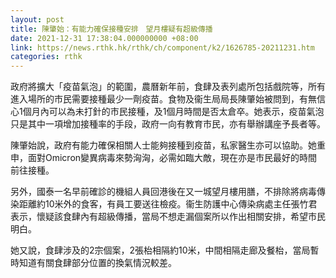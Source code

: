 ```yaml
---
layout: post
title: 陳肇始：有能力確保接種安排　望月樓疑有超級傳播
date: 2021-12-31 17:38:04.000000000 +08:00
link: https://news.rthk.hk/rthk/ch/component/k2/1626785-20211231.htm
categories: rthk
---
```


政府將擴大「疫苗氣泡」的範圍，農曆新年前，食肆及表列處所包括戲院等，所有進入場所的市民需要接種最少一劑疫苗。食物及衞生局局長陳肇始被問到，有無信心1個月內可以為未打針的市民接種，及1個月時間是否太倉卒。她表示，疫苗氣泡只是其中一項增加接種率的手段，政府一向有教育市民，亦有舉辦講座予長者等。

陳肇始說，政府有能力確保相關人士能夠接種到疫苗，私家醫生亦可以協助。她重申，面對Omicron變異病毒來勢洶洶，必需如臨大敵，現在亦是市民最好的時間前往接種。

另外，國泰一名早前確診的機組人員回港後在又一城望月樓用膳，不排除將病毒傳染距離約10米外的食客，有員工要送往檢疫。衞生防護中心傳染病處主任張竹君表示，懷疑該食肆內有超級傳播，當局不想走漏個案所以作出相關安排，希望市民明白。

她又說，食肆涉及的2宗個案，2張枱相隔約10米，中間相隔走廊及餐枱，當局暫時知道有關食肆部分位置的換氣情況較差。
